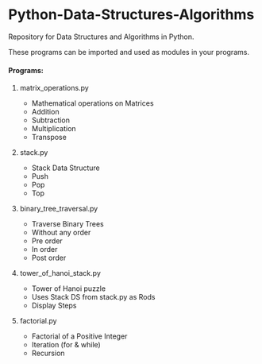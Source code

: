 # Python-Data-Structures-Algorithms

Repository for Data Structures and Algorithms in Python.

These programs can be imported and used as modules in your programs.

#### Programs:

1. matrix_operations.py
    - Mathematical operations on Matrices
    - Addition
    - Subtraction
    - Multiplication
    - Transpose

2. stack.py
    - Stack Data Structure
    - Push
    - Pop
    - Top

3. binary_tree_traversal.py
    - Traverse Binary Trees
    - Without any order
    - Pre order
    - In order
    - Post order

4. tower_of_hanoi_stack.py
    - Tower of Hanoi puzzle
    - Uses Stack DS from stack.py as Rods
    - Display Steps

5. factorial.py
    - Factorial of a Positive Integer
    - Iteration (for & while)
    - Recursion
